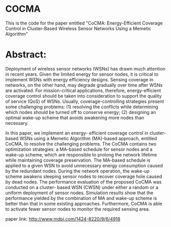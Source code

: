 # COCMA
This is the code for the paper entitled "CoCMA: Energy-Efficient Coverage Control in Cluster-Based Wireless Sensor Networks Using a Memetic Algorithm"

# Abstract: #
Deployment of wireless sensor networks (WSNs) has drawn much attention in recent years. Given the limited energy for sensor nodes, it is critical to implement WSNs with energy efficiency designs. Sensing coverage in networks, on the other hand, may degrade gradually over time after WSNs are activated. For mission-critical applications, therefore, energy-efficient coverage control should be taken into consideration to support the quality of service (QoS) of WSNs. Usually, coverage-controlling strategies present some challenging problems: 
(1) resolving the conflicts while determining which nodes should be turned off to conserve energy; 
(2) designing an optimal wake-up scheme that avoids awakening more nodes than necessary. 

In this paper, we implement an energy- efficient coverage control in cluster-based WSNs using a Memetic Algorithm (MA)-based approach, entitled CoCMA, to resolve the challenging problems. The CoCMA contains two optimization strategies: a MA-based schedule for sensor nodes and a wake-up scheme, which are responsible to prolong the network lifetime while maintaining coverage preservation. The MA-based schedule is applied to a given WSN to avoid unnecessary energy consumption caused by the redundant nodes. During the network operation, the wake-up scheme awakens sleeping sensor nodes to recover coverage hole caused by dead nodes. The performance evaluation of the proposed CoCMA was conducted on a cluster- based WSN (CWSN) under either a random or a uniform deployment of sensor nodes. Simulation results show that the performance yielded by the combination of MA and wake-up scheme is better than that in some existing approaches. Furthermore, CoCMA is able to activate fewer sensor nodes to monitor the required sensing area.

paper link: 
http://www.mdpi.com/1424-8220/9/6/4918
